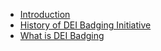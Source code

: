   * [Introduction](./Introduction)
  * [History of DEI Badging Initiative](./History-of-DEI-Badging-Initiative)
  * [What is DEI Badging](./What-is-DEI-Badging)


[//]: # (generated by https://www.npmjs.com/package/github-wiki-sidebar)
